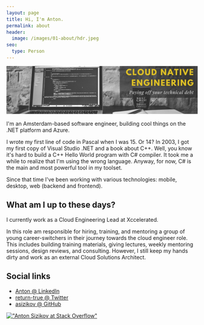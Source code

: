 ```yaml
---
layout: page
title: Hi, I'm Anton.
permalink: about
header: 
  image: /images/01-about/hdr.jpeg
seo: 
  type: Person
---
```


![img](/images/01-about/hdr.jpeg)


I'm an Amsterdam-based software engineer, building cool things on the .NET platform and Azure.

I wrote my first line of code in Pascal when I was 15. Or 14? In 2003, I got my first copy of Visual Studio .NET and a book about C++. Well, you know it's hard to build a C++ Hello World program with C# compiler. It took me a while to realize that I'm using the wrong language. Anyway, for now, C# is the main and most powerful tool in my toolset.

Since that time I've been working with various technologies: mobile, desktop, web (backend and frontend). 

## What am I up to these days?

I currently work as a Cloud Engineering Lead at Xccelerated. 

In this role am responsible for hiring, training, and mentoring a group of young career-switchers in their journey towards the cloud engineer role. This includes building training materials, giving lectures, weekly mentoring sessions, design reviews, and consulting. However, I still keep my hands dirty and work as an external Cloud Solutions Architect.

## Social links

* [Anton @ LinkedIn](https://www.linkedin.com/in/sizikov/)
* [return-true @ Twitter](https://twitter.com/return_true)
* [asizikov @ GitHub](https://github.com/asizikov)
 
[!["Anton Sizikov at Stack Overflow"][2]][1]

  [1]: https://stackoverflow.com/users/555014/anton-sizikov
  [2]: https://stackoverflow.com/users/flair/555014.png